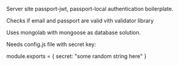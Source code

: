  Server site passport-jwt, passport-local authentication boilerplate.
 
 Checks if email and passport are valid vith validator library
 
 Uses mongolab with mongoose as database solution.
 
 
 Needs config.js file with secret key:
 
 module.exports = {
     secret: "some random string here"
 }